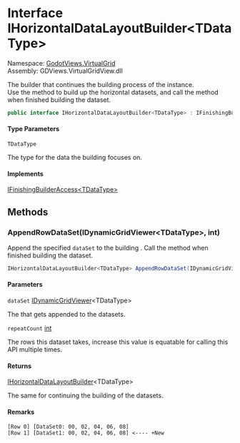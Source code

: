 # <a id="GodotViews_VirtualGrid_IHorizontalDataLayoutBuilder_1"></a> Interface IHorizontalDataLayoutBuilder<TDataType\>

Namespace: [GodotViews.VirtualGrid](GodotViews.VirtualGrid.md)  
Assembly: GDViews.VirtualGridView.dll  

The builder that continues the building process of the <xref href="GodotViews.VirtualGrid.IVirtualGridView%601" data-throw-if-not-resolved="false"></xref> instance.<br />
Use the <xref href="GodotViews.VirtualGrid.IHorizontalDataLayoutBuilder%601.AppendRowDataSet(GodotViews.VirtualGrid.IDynamicGridViewer%7b%600%7d%2cSystem.Int32)" data-throw-if-not-resolved="false"></xref> method to build up the horizontal datasets,
and call the <xref href="GodotViews.VirtualGrid.IFinishingBuilderAccess%601.WithArgument%60%602(Godot.PackedScene%2cGodot.Control%2cGodotViews.VirtualGrid.IInfiniteLayoutGrid)" data-throw-if-not-resolved="false"></xref> method when finished building the dataset.

```csharp
public interface IHorizontalDataLayoutBuilder<TDataType> : IFinishingBuilderAccess<TDataType>
```

#### Type Parameters

`TDataType` 

The type for the data the building <xref href="GodotViews.VirtualGrid.IVirtualGridView%601" data-throw-if-not-resolved="false"></xref> focuses on.

#### Implements

[IFinishingBuilderAccess<TDataType\>](GodotViews.VirtualGrid.IFinishingBuilderAccess\-1.md)

## Methods

### <a id="GodotViews_VirtualGrid_IHorizontalDataLayoutBuilder_1_AppendRowDataSet_GodotViews_VirtualGrid_IDynamicGridViewer__0__System_Int32_"></a> AppendRowDataSet\(IDynamicGridViewer<TDataType\>, int\)

Append the specified <code class="paramref">dataSet</code> to the building <xref href="GodotViews.VirtualGrid.IVirtualGridView%601" data-throw-if-not-resolved="false"></xref>.
Call the <xref href="GodotViews.VirtualGrid.IFinishingBuilderAccess%601.WithArgument%60%602(Godot.PackedScene%2cGodot.Control%2cGodotViews.VirtualGrid.IInfiniteLayoutGrid)" data-throw-if-not-resolved="false"></xref> method when finished building the dataset.

```csharp
IHorizontalDataLayoutBuilder<TDataType> AppendRowDataSet(IDynamicGridViewer<TDataType> dataSet, int repeatCount = 1)
```

#### Parameters

`dataSet` [IDynamicGridViewer](GodotViews.VirtualGrid.IDynamicGridViewer\-1.md)<TDataType\>

The <xref href="GodotViews.VirtualGrid.IDynamicGridViewer%601" data-throw-if-not-resolved="false"></xref> that gets appended to the datasets.

`repeatCount` [int](https://learn.microsoft.com/dotnet/api/system.int32)

The rows this dataset takes, increase this value is equatable for calling this API multiple times.

#### Returns

 [IHorizontalDataLayoutBuilder](GodotViews.VirtualGrid.IHorizontalDataLayoutBuilder\-1.md)<TDataType\>

The same <xref href="GodotViews.VirtualGrid.IHorizontalDataLayoutBuilder%601" data-throw-if-not-resolved="false"></xref> for continuing the building of the datasets.

#### Remarks

<pre><code class="lang-csharp">[Row 0] [DataSet0: 00, 02, 04, 06, 08]
[Row 1] [DataSet1: 00, 02, 04, 06, 08] &lt;---- +New</code></pre>

